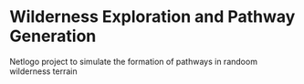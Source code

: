 # Wilderness Exploration and Pathway Generation

Netlogo project to simulate the formation of pathways in randoom wilderness terrain
